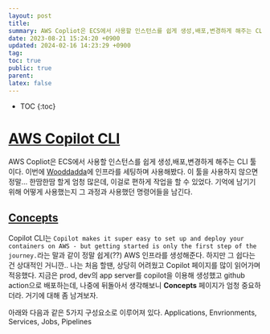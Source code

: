 ```yaml
---
layout: post
title:
summary: AWS Copliot은 ECS에서 사용할 인스턴스를 쉽게 생성,배포,변경하게 해주는 CLI 툴이다. 
date: 2023-08-21 15:24:20 +0900
updated: 2024-02-16 14:23:29 +0900
tag:
toc: true
public: true
parent:
latex: false
---
```


* TOC
{:toc}


# [AWS Copilot CLI](https://aws.github.io/copilot-cli/)

AWS Copliot은 ECS에서 사용할 인스턴스를 쉽게 생성,배포,변경하게 해주는 CLI 툴이다. 이번에 [Wooddadda](https://wooddadda.com)에 인프라를 세팅하며 사용해봤다. 이 툴을 사용하지 않으면 정말... 한땀한땀 할게 엄청 많은데, 이걸로 편하게 작업을 할 수 있었다. 기억에 남기기 위해 어떻게 사용했는지 그 과정과 사용했던 명령어들을 남긴다.

## [Concepts](https://aws.github.io/copilot-cli/docs/concepts/overview/)

Copilot CLI는 `Copilot makes it super easy to set up and deploy your containers on AWS - but getting started is only the first step of the journey.`라는 말과 같이 정말 쉽게(??) AWS 인프라를 생성해준다. 하지만 그 쉽다는건 상대적인 거니깐.. 나는 처음 할땐, 상당히 어려웠고 Copilot 페이지를 많이 읽어가며 적응했다. 지금은 prod, dev의 app server를 copilot을 이용해 생성했고 github action으로 배포하는데, 나중에 뒤돌아서 생각해보니 **Concepts** 페이지가 엄청 중요하더라. 거기에 대해 좀 남겨보자.

아래와 다음과 같은 5가지 구성요소로 이루어져 있다.
Applications, Envrionments, Services, Jobs, Pipelines
